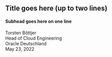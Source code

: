 ## Title goes here (up to two lines) 
#### Subhead goes here on one line
Torsten Böttjer  
Head of Cloud Engineering  
Oracle Deutschland  
May 23, 2022
